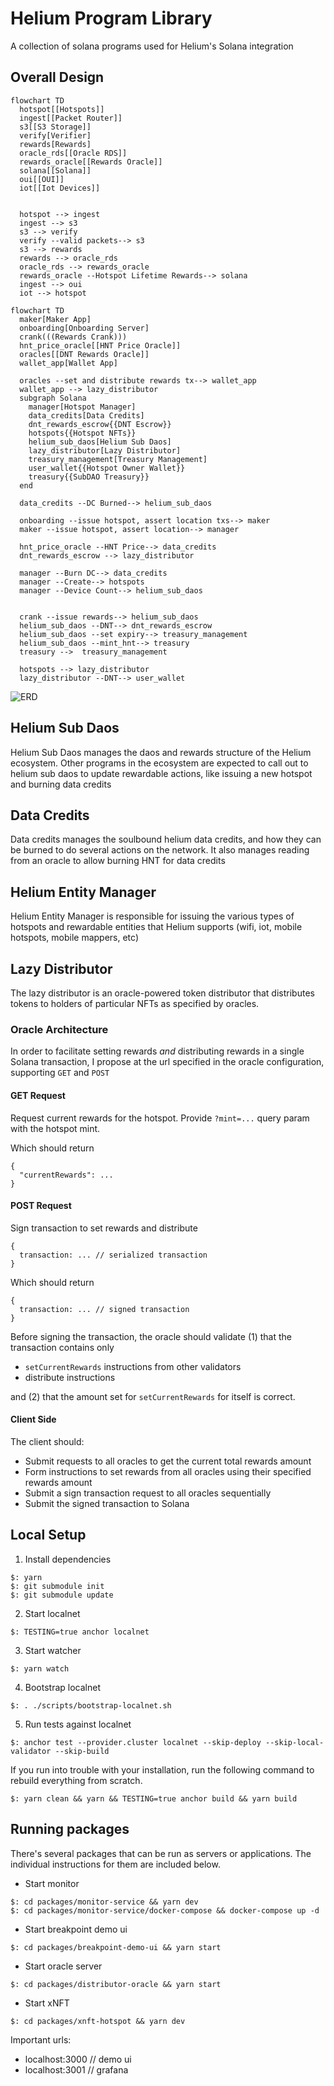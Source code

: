 # Helium Program Library

A collection of solana programs used for Helium's Solana integration


## Overall Design


```mermaid
flowchart TD
  hotspot[[Hotspots]]
  ingest[[Packet Router]]
  s3[[S3 Storage]]
  verify[Verifier]
  rewards[Rewards]
  oracle_rds[[Oracle RDS]]
  rewards_oracle[[Rewards Oracle]]
  solana[[Solana]]
  oui[[OUI]]
  iot[[Iot Devices]]


  hotspot --> ingest
  ingest --> s3
  s3 --> verify
  verify --valid packets--> s3
  s3 --> rewards
  rewards --> oracle_rds
  oracle_rds --> rewards_oracle
  rewards_oracle --Hotspot Lifetime Rewards--> solana
  ingest --> oui
  iot --> hotspot
```

```mermaid
flowchart TD
  maker[Maker App]
  onboarding[Onboarding Server]
  crank(((Rewards Crank)))
  hnt_price_oracle[[HNT Price Oracle]]
  oracles[[DNT Rewards Oracle]]
  wallet_app[Wallet App]

  oracles --set and distribute rewards tx--> wallet_app
  wallet_app --> lazy_distributor
  subgraph Solana
    manager[Hotspot Manager]
    data_credits[Data Credits]
    dnt_rewards_escrow{{DNT Escrow}}
    hotspots{{Hotspot NFTs}}
    helium_sub_daos[Helium Sub Daos]
    lazy_distributor[Lazy Distributor]
    treasury_management[Treasury Management]
    user_wallet{{Hotspot Owner Wallet}}
    treasury{{SubDAO Treasury}}
  end

  data_credits --DC Burned--> helium_sub_daos
  
  onboarding --issue hotspot, assert location txs--> maker
  maker --issue hotspot, assert location--> manager

  hnt_price_oracle --HNT Price--> data_credits
  dnt_rewards_escrow --> lazy_distributor
  
  manager --Burn DC--> data_credits
  manager --Create--> hotspots
  manager --Device Count--> helium_sub_daos


  crank --issue rewards--> helium_sub_daos
  helium_sub_daos --DNT--> dnt_rewards_escrow
  helium_sub_daos --set expiry--> treasury_management
  helium_sub_daos --mint_hnt--> treasury
  treasury -->  treasury_management

  hotspots --> lazy_distributor
  lazy_distributor --DNT--> user_wallet

```

![ERD](./out/diagrams/erd/erd.png)

## Helium Sub Daos

Helium Sub Daos manages the daos and rewards structure of the Helium ecosystem. Other programs in the ecosystem
are expected to call out to helium sub daos to update rewardable actions, like issuing a new hotspot and burning
data credits

## Data Credits

Data credits manages the soulbound helium data credits, and how they can be burned to do several actions on the network. It also manages reading from an oracle to allow burning HNT for data credits

## Helium Entity Manager

Helium Entity Manager is responsible for issuing the various types of hotspots and rewardable entities that Helium supports (wifi, iot, mobile hotspots, mobile mappers, etc)


## Lazy Distributor

The lazy distributor is an oracle-powered token distributor that distributes tokens to holders
of particular NFTs as specified by oracles.


### Oracle Architecture

In order to facilitate setting rewards _and_ distributing rewards in a single Solana transaction,
I propose at the url specified in the oracle configuration, supporting `GET` and `POST` 

#### GET Request

Request current rewards for the hotspot. Provide `?mint=...` query param with the hotspot mint.

Which should return

```
{
  "currentRewards": ...
}
```

#### POST Request

Sign transaction to set rewards and distribute
```
{
  transaction: ... // serialized transaction
}
```

Which should return

```
{
  transaction: ... // signed transaction
}
```

Before signing the transaction, the oracle should validate (1) that the transaction contains only

  * `setCurrentRewards` instructions from other validators
  * distribute instructions

and (2) that the amount set for `setCurrentRewards` for itself is correct.


#### Client Side

The client should:

  * Submit requests to all oracles to get the current total rewards amount
  * Form instructions to set rewards from all oracles using their specified rewards amount
  * Submit a sign transaction request to all oracles sequentially
  * Submit the signed transaction to Solana


## Local Setup

1. Install dependencies

```
$: yarn
$: git submodule init
$: git submodule update
```

2. Start localnet

```
$: TESTING=true anchor localnet
```

3. Start watcher

```
$: yarn watch
```

4. Bootstrap localnet

```
$: . ./scripts/bootstrap-localnet.sh
```

5. Run tests against localnet

```
$: anchor test --provider.cluster localnet --skip-deploy --skip-local-validator --skip-build
```

If you run into trouble with your installation, run the following command to rebuild everything from scratch.

```
$: yarn clean && yarn && TESTING=true anchor build && yarn build
```

## Running packages
There's several packages that can be run as servers or applications. The individual instructions for them are included below.

- Start monitor

```
$: cd packages/monitor-service && yarn dev
$: cd packages/monitor-service/docker-compose && docker-compose up -d
```

- Start breakpoint demo ui

```
$: cd packages/breakpoint-demo-ui && yarn start
```

- Start oracle server

```
$: cd packages/distributor-oracle && yarn start
```

- Start xNFT

```
$: cd packages/xnft-hotspot && yarn dev
```

Important urls:
  * localhost:3000 // demo ui
  * localhost:3001 // grafana

